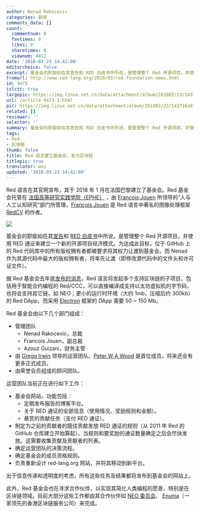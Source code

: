 ```yaml
---
author: Nenad Rakocevic
categories: 新闻
comments_data: []
count:
  commentnum: 0
  favtimes: 0
  likes: 0
  sharetimes: 0
  viewnum: 4012
date: '2018-03-23 14:42:00'
editorchoice: false
excerpt: 基金会的职能如在其宣告和 RED 白皮书中所说，是管理整个 Red 开源项目，并使用 RED 通证来建立一个新的开源项目经济模式。
fromurl: http://www.red-lang.org/2018/03/red-foundation-news.html
id: 9473
islctt: true
largepic: https://img.linux.net.cn/data/attachment/album/201803/23/143716z6tjtnm4kmmgkww1.jpg
url: /article-9473-1.html
pic: https://img.linux.net.cn/data/attachment/album/201803/23/143716z6tjtnm4kmmgkww1.jpg.thumb.jpg
related: []
reviewer: ''
selector: ''
summary: 基金会的职能如在其宣告和 RED 白皮书中所说，是管理整个 Red 开源项目，并使用 RED 通证来建立一个新的开源项目经济模式。
tags:
- Red
- 区块链
thumb: false
title: Red 语言建立基金会，发力区块链
titlepic: true
translator: wxy
updated: '2018-03-23 14:42:00'
---
```


Red 语言在其官网宣布，其于 2018 年 1 月在法国巴黎建立了基金会。Red 基金会托管在 [法国高等研究实践学院（EPHE）](https://www.ephe.fr/en) ，由 [François Jouen](https://www.ephe.fr/ecole/nos-enseignants-chercheurs/francois-jouen) 所领导的“人与人工认知研究”部门所管理，[François Jouen](https://www.ephe.fr/ecole/nos-enseignants-chercheurs/francois-jouen) 是 Red 语言中著名的图像处理框架 [RedCV](https://github.com/ldci/redCV) 的作者。


![](/data/attachment/album/201803/23/143716z6tjtnm4kmmgkww1.jpg)


基金会的职能如在其[宣告](http://www.red-lang.org/2017/12/leaping-into-future-red-goes-blockchain.html)和 [RED 白皮书](https://ico.red-lang.org/RED-whitepaper.pdf)中所说，是管理整个 Red 开源项目，并使用 RED 通证来建立一个新的开源项目经济模式。为达成此目标，位于 GitHub 上的 Red 代码库中的所有版权拥有者都被要求将其权力让渡到基金会。而 Nenad 作为其源代码中最大的版权拥有者，将率先让渡（即修改源代码中的文件头和许可证文件）。


据 Red 基金会去年底[发布的消息](http://www.red-lang.org/2017/12/leaping-into-future-red-goes-blockchain.html)，Red 语言将发起多个支持区块链的子项目，包括用于智能合约编程的 Red/CCC，可以直接编译成支持以太坊虚拟机的字节码，也将会支持其它链，如 NEO；更小的运行时环境（大约 1mb，压缩后约 300kb）的 Red DApp，而采用 [Electron](https://en.wikipedia.org/wiki/Electron_(software_framework)) 框架的 DApp 需要 50 ~ 150 Mb。


Red 基金会由以下几个部门组成：


* 管理团队
	+ Nenad Rakocevic，总裁
	+ Francois Jouen，副总裁
	+ Azouz Guizani，财务主管
* 由 [Gregg Irwin](https://github.com/greggirwin) 领导的运营团队。[Peter W A Wood](https://github.com/peterwawood) 是首位成员，将来还会有更多正式成员。
* 由荣誉会员组成的顾问团队。


运营团队当前正在进行如下工作：


* 基金会网站，功能包括：
	+ 定期发布报告的博客平台。
	+ 关于 RED 通证的全部信息（使用情况、奖励规则和金额）。
	+ 悬赏的贡献任务（支付 RED 通证）。
* 制定为之前的贡献者的既往贡献发放 RED 通证的规则（从 2011 年 Red 的 GitHub 仓库建立开始算起）。当规则和要奖励的通证数量确定之后会尽快发放。这需要收集贡献及贡献者的列表。
* 确定运营团队的决策流程。
* 确定基金会的成员资格规则。
* 负责重新设计 red-lang.org 网站，并将其移动到新平台。


出于信息传递和透明度的考虑，所有这些任务及结果都将发布到基金会的网站上。


此外，Red 基金会也在寻求合作伙伴，以实现其简化人类编程的愿景，特别是在区块链领域。目前大部分这些工作都由其合作伙伴如 [NEO 委员会](https://neo.org/)、 [Enuma](https://www.enuma.io/index.html)（一家领先的香港区块链服务公司）来完成。